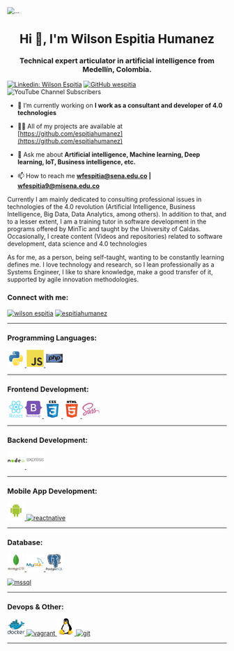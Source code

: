 <img src="https://www.bu.edu/hic/files/2021/04/ai-top-banner.jpeg" class="d-block w-100" alt="...">
<h1 align="center">Hi 👋, I'm Wilson Espitia Humanez</h1>
<h3 align="center">Technical expert articulator in artificial intelligence from Medellín, Colombia.</h3>

[![Linkedin: Wilson Espitia](https://img.shields.io/badge/-WilsonEspitia-blue?style=flat-square&logo=Linkedin&logoColor=white&link=https://www.linkedin.com/in/wilsonespitia/)](https://www.linkedin.com/in/wilsonespitia/)
[![GitHub wespitia](https://img.shields.io/github/followers/gkhan205?label=follow&style=social)](https://github.com/espitiahumanez)
![YouTube Channel Subscribers](https://img.shields.io/youtube/channel/views/UCQyHrZmLHzi3JyJMv6DOwqQ?style=social)
<!--![YouTube Channel Views](https://img.shields.io/youtube/channel/views/UCio7gIFilw6wsgbTZAVOBrg?style=social)
![Twitter Follow](https://img.shields.io/twitter/follow/codewithghazi?style=social)-->

- 🔭 I’m currently working on **I work as a consultant and developer of 4.0 technologies**

- 👨‍💻 All of my projects are available at [https://github.com/espitiahumanez](https://github.com/espitiahumanez)

- 💬 Ask me about **Artificial intelligence, Machine learning, Deep learning, IoT, Business intelligence, etc.**

- 📫 How to reach me **wfespitia@sena.edu.co | wfespitia9@misena.edu.co**

<p>
Currently I am mainly dedicated to consulting professional issues in technologies of the 4.0 revolution (Artificial Intelligence, Business Intelligence, Big Data, Data Analytics, among others). In addition to that, and to a lesser extent, I am a training tutor in software development in the programs offered by MinTic and taught by the University of Caldas. Occasionally, I create content (Videos and repositories) related to software development, data science and 4.0 technologies

As for me, as a person, being self-taught, wanting to be constantly learning defines me. I love technology and research, so I lean professionally as a Systems Engineer, I like to share knowledge, make a good transfer of it, supported by agile innovation methodologies.
 
</p>

<h3 align="left">Connect with me:</h3>
<p align="left">
<a href="https://www.linkedin.com/in/wilsonespitia/" target="blank"><img align="center" src="https://raw.githubusercontent.com/rahuldkjain/github-profile-readme-generator/master/src/images/icons/Social/linked-in-alt.svg" alt="wilson espitia" height="30" width="40" /></a>
<a href="https://instagram.com/espitiahumanez" target="blank"><img align="center" src="https://raw.githubusercontent.com/rahuldkjain/github-profile-readme-generator/master/src/images/icons/Social/instagram.svg" alt="espitiahumanez" height="30" width="40" /></a>
</p><hr>

<h3 align="left">Programming Languages:</h3>
<a href="https://www.python.org" target="_blank"> <img src="https://raw.githubusercontent.com/devicons/devicon/master/icons/python/python-original.svg" alt="python" width="40" height="40"/> </a><a href="https://developer.mozilla.org/en-US/docs/Web/JavaScript" target="_blank"> <img src="https://raw.githubusercontent.com/devicons/devicon/master/icons/javascript/javascript-original.svg" alt="javascript" width="40" height="40"/></a><a href="https://www.php.net" target="_blank"> <img src="https://raw.githubusercontent.com/devicons/devicon/master/icons/php/php-original.svg" alt="php" width="40" height="40"/> </a>
<hr>

<h3 align="left">Frontend Development:</h3>
<a href="https://reactjs.org/" target="_blank"> <img src="https://raw.githubusercontent.com/devicons/devicon/master/icons/react/react-original-wordmark.svg" alt="react" width="40" height="40"/></a><a href="https://getbootstrap.com" target="_blank"><img src="https://raw.githubusercontent.com/devicons/devicon/master/icons/bootstrap/bootstrap-plain-wordmark.svg" alt="bootstrap" width="40" height="40"/> </a>
<a href="https://www.w3schools.com/css/" target="_blank"> <img src="https://raw.githubusercontent.com/devicons/devicon/master/icons/css3/css3-original-wordmark.svg" alt="css3" width="40" height="40"/> </a><a href="https://www.w3.org/html/" target="_blank"> <img src="https://raw.githubusercontent.com/devicons/devicon/master/icons/html5/html5-original-wordmark.svg" alt="html5" width="40" height="40"/> </a><a href="https://sass-lang.com" target="_blank"> <img src="https://raw.githubusercontent.com/devicons/devicon/master/icons/sass/sass-original.svg" alt="sass" width="40" height="40"/> </a><hr>
<h3 align="left">Backend Development:</h3>
<a href="https://nodejs.org" target="_blank"> <img src="https://raw.githubusercontent.com/devicons/devicon/master/icons/nodejs/nodejs-original-wordmark.svg" alt="nodejs" width="40" height="40"/> </a>
<a href="https://expressjs.com" target="_blank"> <img src="https://raw.githubusercontent.com/devicons/devicon/master/icons/express/express-original-wordmark.svg" alt="express" width="40" height="40"/> </a>

<hr>
<h3 align="left">Mobile App Development:</h3>
<a href="https://developer.android.com" target="_blank"> <img src="https://raw.githubusercontent.com/devicons/devicon/master/icons/android/android-original-wordmark.svg" alt="android" width="40" height="40"/> </a>
<a href="https://reactnative.dev/" target="_blank"> <img src="https://reactnative.dev/img/header_logo.svg" alt="reactnative" width="40" height="40"/> </a>
<hr>
<h3 align="left">Database:</h3>
<a href="https://www.mongodb.com/" target="_blank"> <img src="https://raw.githubusercontent.com/devicons/devicon/master/icons/mongodb/mongodb-original-wordmark.svg" alt="mongodb" width="40" height="40"/> </a>
<a href="https://www.mysql.com/" target="_blank"> <img src="https://raw.githubusercontent.com/devicons/devicon/master/icons/mysql/mysql-original-wordmark.svg" alt="mysql" width="40" height="40"/> </a>
<a href="https://www.postgresql.org" target="_blank"> <img src="https://raw.githubusercontent.com/devicons/devicon/master/icons/postgresql/postgresql-original-wordmark.svg" alt="postgresql" width="40" height="40"/> </a>

 <a href="https://www.microsoft.com/en-us/sql-server" target="_blank"> <img src="https://www.svgrepo.com/show/303229/microsoft-sql-server-logo.svg" alt="mssql" width="40" height="40"/> </a>
<hr>
<h3 align="left">Devops & Other:</h3>
<a href="https://www.docker.com/" target="_blank"> <img src="https://raw.githubusercontent.com/devicons/devicon/master/icons/docker/docker-original-wordmark.svg" alt="docker" width="40" height="40"/> </a>
<a href="https://www.vagrantup.com/" target="_blank"> <img src="https://www.vectorlogo.zone/logos/vagrantup/vagrantup-icon.svg" alt="vagrant" width="40" height="40"/> </a>
<a href="https://www.linux.org/" target="_blank"> <img src="https://raw.githubusercontent.com/devicons/devicon/master/icons/linux/linux-original.svg" alt="linux" width="40" height="40"/> </a>
<a href="https://git-scm.com/" target="_blank"> <img src="https://www.vectorlogo.zone/logos/git-scm/git-scm-icon.svg" alt="git" width="40" height="40"/> </a>
<hr>
